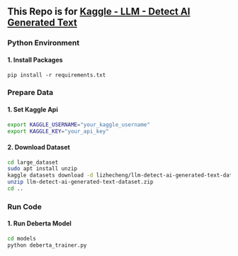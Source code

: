 ## This Repo is for [Kaggle - LLM - Detect AI Generated Text](https://www.kaggle.com/competitions/llm-detect-ai-generated-text)



### Python Environment

#### 1. Install Packages

```b
pip install -r requirements.txt
```



### Prepare Data

#### 1. Set Kaggle Api

```bash
export KAGGLE_USERNAME="your_kaggle_username"
export KAGGLE_KEY="your_api_key"
```

#### 2. Download Dataset

```bash
cd large_dataset
sudo apt install unzip
kaggle datasets download -d lizhecheng/llm-detect-ai-generated-text-dataset
unzip llm-detect-ai-generated-text-dataset.zip
cd ..
```



### Run Code

#### 1.  Run Deberta Model

```bash
cd models
python deberta_trainer.py
```
